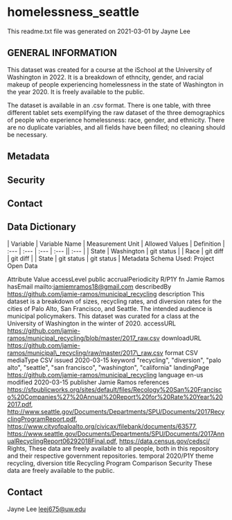 # homelessness_seattle
This readme.txt file was generated on 2021-03-01 by Jayne Lee


## GENERAL INFORMATION
This dataset was created for a course at the iSchool at the University of Washington in 2022. It is a breakdown of ethncity, gender, and racial makeup of people experiencing homelessness in the state of Washington in the year 2020. It is freely available to the public.

The dataset is available in an .csv format. There is one table, with three different tablet sets exemplifying the raw dataset of the three demographics of people who experience homelessness: race, gender, and ethnicity. There are no duplicate variables, and all fields have been filled; no cleaning should be necessary.

## Metadata
## Security
## Contact

## Data Dictionary
| Variable | Variable Name | Measurement Unit | Allowed Values | Definition
| :---         | :---         | :---         | :---         || :---         |
| State   | Washington     | git status    |
| Race    | git diff       | git diff     |
| State   | git status     | git status    |
Metadata
Schema Used: Project Open Data

Attribute	Value
accessLevel	public
accrualPeriodicity	R/P1Y
fn	Jamie Ramos
hasEmail	mailto:jamiemramos18@gmail.com
describedBy	https://github.com/jamie-ramos/municipal_recycling
description	This dataset is a breakdown of sizes, recycling rates, and diversion rates for the cities of Palo Alto, San Francisco, and Seattle. The intended audience is municipal policymakers. This dataset was curated for a class at the University of Washington in the winter of 2020.
accessURL	https://github.com/jamie-ramos/municipal_recycling/blob/master/2017_raw.csv
downloadURL	https://github.com/jamie-ramos/municipal\_recycling/raw/master/2017\_raw.csv
format	CSV
mediaType	CSV
issued	2020-03-15
keyword	"recycling", "diversion", "palo alto", "seattle", "san francisco", "washington", "california"
landingPage	https://github.com/jamie-ramos/municipal_recycling
language	en-us
modified	2020-03-15
publisher	Jamie Ramos
references	https://sfpublicworks.org/sites/default/files/Recology%20San%20Francisco%20Companies%27%20Annual%20Report%20for%20Rate%20Year%202017.pdf, http://www.seattle.gov/Documents/Departments/SPU/Documents/2017RecyclingProgramReport.pdf, https://www.cityofpaloalto.org/civicax/filebank/documents/63577, https://www.seattle.gov/Documents/Departments/SPU/Documents/2017AnnualRecyclingReport06292018Final.pdf, https://data.census.gov/cedsci/
Rights,	These data are freely available to all people, both in this repository and their respective government repositories.
temporal	2020/P1Y
theme	recycling, diversion
title	Recycling Program Comparison
Security
These data are freely available to the public.

## Contact
Jayne Lee
leej675@uw.edu
